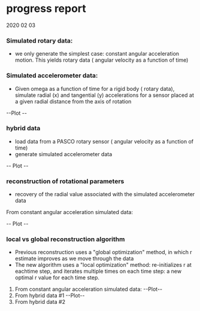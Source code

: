 # progress report
2020 02 03


### Simulated rotary data:
- we only generate the simplest case: constant angular acceleration
motion. This yields rotary data ( angular velocity as a function of time)
### Simulated accelerometer data:
- Given omega as a function of time for a rigid body ( rotary data),
simulate radial (x) and tangential (y) accelerations for a sensor
placed at a given radial distance from the axis of rotation

--Plot --

### hybrid data
- load data from a PASCO rotary sensor ( angular velocity as a function of time)
- generate simulated accelerometer data

-- Plot --

### reconstruction of rotational parameters
- recovery of the radial value associated with the simulated accelerometer data

From constant angular acceleration simulated data:

-- Plot --

### local vs global reconstruction algorithm
- Previous reconstruction uses a "global optimization" method, in which r estimate
 improves as we move through the data
- The new algorithm uses a "local optimization" method: re-initializes r at eachtime step, and iterates multiple times
on each time step: a new optimal r value for each time step.


1. From constant angular acceleration simulated data:
--Plot--
2. From hybrid data #1
--Plot--
3. From hybrid data #2



